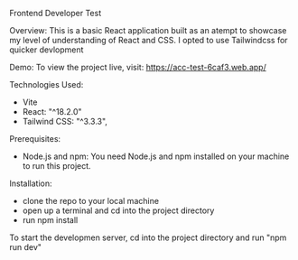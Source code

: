 Frontend Developer Test

Overview:
This is a basic React application built as an atempt to showcase my level of understanding of React and CSS. I opted to use Tailwindcss for quicker devlopment

Demo:
To view the project live, visit: https://acc-test-6caf3.web.app/

Technologies Used:
* Vite 
* React: "^18.2.0"
* Tailwind CSS: "^3.3.3",

Prerequisites:
* Node.js and npm: You need Node.js and npm installed on your machine to run this project.

Installation:
* clone the repo to your local machine
* open up a terminal and cd into the project directory
* run npm install

To start the developmen server, cd into the project directory and run "npm run dev"